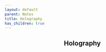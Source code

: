 ```yaml
---
layout: default
parent: Notes
title: Holography
has_children: true
---
```


<!---
<html lang="en">
  <head>
    <meta charset="UTF-8" />
    <meta name="viewport" content="width=device-width, initial-scale=1.0" />
    <style>
      .box {
        background: #FFFFFF;
        color: black;
        border: 1.5px solid black;
        margin: 0px auto;
        width: 400px;
        height: 105px;
        padding: 0px;
      }
    </style>
  </head>
  <body>
    <div class="box">
      <p align="center">
        <h2 align="center"> <strong> Holography </strong> </h2>
      </p>
    </div>
  </body>
</html>
--->
<p align="center">
  <h2 align="center"> <strong> Holography </strong> </h2>
</p>
